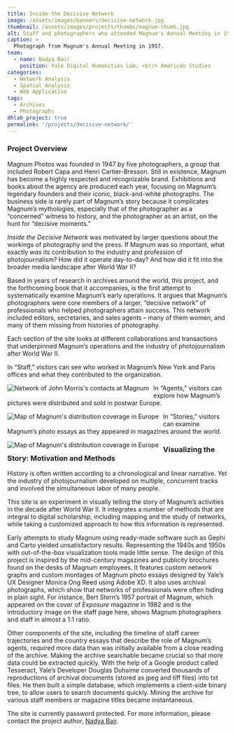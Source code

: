 ```yaml
---
title: Inside the Decisive Network
image: /assets/images/banners/decisive-network.jpg
thumbnail: /assets/images/projects/thumbs/magnum-thumb.jpg
alt: Staff and photographers who attended Magnum's Annual Meeting in 1957
caption: >
  Photograph from Magnum's Annual Meeting in 1957. 
team:
  - name: Nadya Bair
    position: Yale Digital Humanities Lab; <br/> American Studies
categories:
  - Network Analysis
  - Spatial Analysis
  - Web Application
tags:  
  - Archives
  - Photographs
dhlab_project: true
permalink: '/projects/decisive-network/'
---
```


### Project Overview

Magnum Photos was founded in 1947 by five photographers, a group that included Robert Capa and Henri Cartier-Bresson. Still in existence, Magnum has become a highly respected and recognizable brand. Exhibitions and books about the agency are produced each year, focusing on Magnum’s legendary founders and their iconic, black-and-white photographs. The business side is rarely part of Magnum’s story because it complicates Magnum’s mythologies, especially that of the photographer as a “concerned” witness to history, and the photographer as an artist, on the hunt for “decisive moments.” 

*Inside the Decisive Network* was motivated by larger questions about the workings of photography and the press. If Magnum was so important, what exactly *was* its contribution to the industry and profession of photojournalism? How did it operate day-to-day? And how did it fit into the broader media landscape after World War II?  

Based in years of research in archives around the world, this project, and the forthcoming book that it accompanies, is the first attempt to systematically examine Magnum’s early operations. It argues that Magnum’s photographers were core members of a larger, “decisive network” of professionals who helped photographers attain success. This network included editors, secretaries, and sales agents – many of them women, and many of them missing from histories of photography. 

Each section of the site looks at different collaborations and transactions that underpinned Magnum’s operations and the industry of photojournalism after World War II.

In “Staff,” visitors can see who worked in Magnum’s New York and Paris offices and what they contributed to the organization.

<img src='{{site.baseurl}}/assets/images/projects/project-extras/magnum-network.jpg'
     alt="Network of John Morris's contacts at Magnum" 
     style='float: left; margin-right: 10px; padding-bottom: 10px' />

In “Agents,” visitors can explore how Magnum’s pictures were distributed and sold in postwar Europe. 

<img src='{{site.baseurl}}/assets/images/projects/project-extras/magnum-agents.jpg'
     alt="Map of Magnum's distribution coverage in Europe" 
     style='float: left; margin-right: 10px; padding-bottom: 10px' />

In “Stories,” visitors can examine Magnum’s photo essays as they appeared in magazines around the world. 

<img src='{{site.baseurl}}/assets/images/projects/project-extras/magnum-stories.jpg'
     alt="Map of Magnum's distribution coverage in Europe" 
     style='float: left; margin-right: 10px; padding-bottom: 10px' />

### Visualizing the Story: Motivation and Methods 

History is often written according to a chronological and linear narrative. Yet the industry of photojournalism developed on multiple, concurrent tracks and involved the simultaneous labor of many people. 

This site is an experiment in visually telling the story of Magnum’s activities in the decade after World War II. It integrates a number of methods that are integral to digital scholarship, including mapping and the study of networks, while taking a customized approach to how this information is represented. 

Early attempts to study Magnum using ready-made software such as Gephi and Carto yielded unsatisfactory results. Representing the 1940s and 1950s with out-of-the-box visualization tools made little sense. The design of this project is inspired by the mid-century magazines and publicity brochures found on the desks of Magnum employees. It features custom network graphs and custom montages of Magnum photo essays designed by Yale’s UX Designer Monica Ong Reed using Adobe XD. It also uses archival photographs, which show that networks of professionals were often hiding in plain sight. For instance, Bert Stern’s 1957 portrait of Magnum, which appeared on the cover of *Exposure* magazine in 1982 and is the introductory image on the staff page here, shows Magnum photographers and staff in almost a 1:1 ratio. 

Other components of the site, including the timeline of staff career trajectories and the country essays that describe the role of Magnum’s agents, required more data than was initially available from a close reading of the archive. Making the archive searchable became crucial so that more data could be extracted quickly. With the help of a Google product called Tesseract, Yale’s Developer Douglas Duhaime converted thousands of reproductions of archival documents (stored as jpeg and tiff files) into txt files. He then built a simple database, which implements a client-side binary tree, to allow users to search documents quickly. Mining the archive for various staff members or magazine titles became instantaneous. 

The site is currently password protected. For more information, please contact the project author, [Nadya Bair](mailto:nadyabair@gmail.com). 